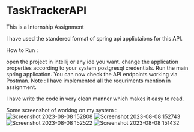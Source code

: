 # TaskTrackerAPI
This is a Internship Assignment

I have used the standered format of spring api applictaions for this API.

How to Run :

open the project in intellij or any ide you want.
change the application properties according to your system postgresql credentials.
Run the main spring application.
You can now check the API endpoints working via Postman.
Note : I have implemented all the requriments mention in assignment.

I have write the code in very clean manner which makes it easy to read.

Some screenshot of working on my system :
![Screenshot 2023-08-08 152808](https://github.com/dhruvkumar07/TaskTrackerAPI/assets/83705135/1e0e9637-1ce6-4b09-b21f-f54b755e2920)
![Screenshot 2023-08-08 152743](https://github.com/dhruvkumar07/TaskTrackerAPI/assets/83705135/da10539a-4181-48da-ab28-f22780048ad4)
![Screenshot 2023-08-08 152522](https://github.com/dhruvkumar07/TaskTrackerAPI/assets/83705135/3bc3677c-5baf-42c9-864a-81d7df2e0b36)
![Screenshot 2023-08-08 151432](https://github.com/dhruvkumar07/TaskTrackerAPI/assets/83705135/ab896d62-9230-417f-96ad-f74c2669dc19)




